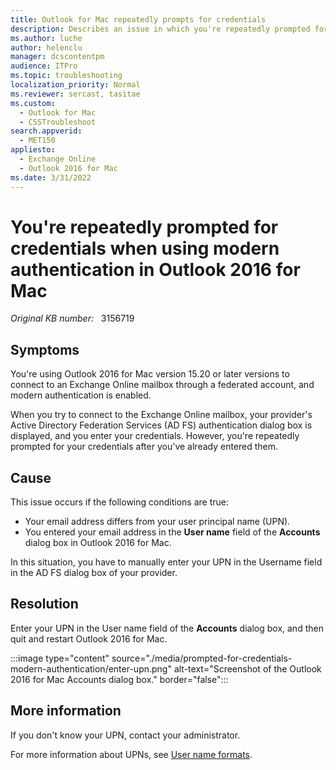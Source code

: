 ```yaml
---
title: Outlook for Mac repeatedly prompts for credentials
description: Describes an issue in which you're repeatedly prompted for your credentials in Outlook for Mac version 15.21 when you use a federated account and modern authentication is enabled. Provides a resolution.
ms.author: luche
author: helenclu
manager: dcscontentpm
audience: ITPro
ms.topic: troubleshooting
localization_priority: Normal
ms.reviewer: sercast, tasitae
ms.custom: 
  - Outlook for Mac
  - CSSTroubleshoot
search.appverid: 
  - MET150
appliesto: 
  - Exchange Online
  - Outlook 2016 for Mac
ms.date: 3/31/2022
---
```

# You're repeatedly prompted for credentials when using modern authentication in Outlook 2016 for Mac

_Original KB number:_ &nbsp; 3156719

## Symptoms

You're using Outlook 2016 for Mac version 15.20 or later versions to connect to an Exchange Online mailbox through a federated account, and modern authentication is enabled.

When you try to connect to the Exchange Online mailbox, your provider's Active Directory Federation Services (AD FS) authentication dialog box is displayed, and you enter your credentials. However, you're repeatedly prompted for your credentials after you've already entered them.

## Cause

This issue occurs if the following conditions are true:

- Your email address differs from your user principal name (UPN).
- You entered your email address in the **User name** field of the **Accounts** dialog box in Outlook 2016 for Mac.

In this situation, you have to manually enter your UPN in the Username field in the AD FS dialog box of your provider.

## Resolution

Enter your UPN in the User name field of the **Accounts** dialog box, and then quit and restart Outlook 2016 for Mac.

:::image type="content" source="./media/prompted-for-credentials-modern-authentication/enter-upn.png" alt-text="Screenshot of the Outlook 2016 for Mac Accounts dialog box." border="false":::

## More information

If you don't know your UPN, contact your administrator.

For more information about UPNs, see [User name formats](/windows/win32/secauthn/user-name-formats).
